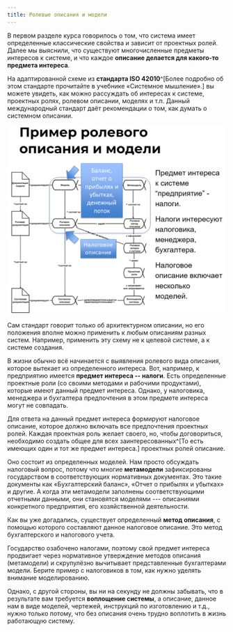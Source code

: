 ```yaml
---
title: Ролевые описания и модели
---
```


В первом разделе курса говорилось о том, что система имеет определенные
классические свойства и зависит от проектных ролей. Далее мы выяснили,
что существуют многочисленные предметы интересов к системе, и что каждое
**описание делается для какого-то предмета интереса**.

На адаптированной схеме из **стандарта ISO
42010**^[Более подробно об этом стандарте прочитайте в
учебнике «Системное мышление».] вы можете увидеть, как
можно рассуждать об интересах к системе, проектных ролях, ролевом
описании, моделях и т.п. Данный международный стандарт даёт рекомендации
о том, как думать о системном описании.


![](04-role-descriptions-and-models-31.png)


Сам стандарт говорит только об архитектурном описании, но его положения
вполне можно применить к любым описаниям разных систем. Например,
применить эту схему не к целевой системе, а к системе создания.

В жизни обычно всё начинается с выявления ролевого вида описания,
которое вытекает из определенного интереса. Вот, например, к предприятию
имеется **предмет интереса -- налоги**. Есть определенные проектные роли
(со своими методами и рабочими продуктами), которые имеют данный предмет
интереса. Однако, у налоговика, менеджера и бухгалтера предпочтения в
этом предмете интереса могут не совпадать.

Для ответа на данный предмет интереса формируют налоговое описание,
которое должно включать все предпочтения проектных ролей. Каждая
проектная роль желает своего, но, чтобы договориться, необходимо создать
общее для всех заинтересованных^[То есть имеющих один и
тот же предмет интереса.] проектных ролей описание.

Оно состоит из определенных моделей. Нам просто обсуждать налоговый
вопрос, потому что многие **метамодели** зафиксированы государством в
соответствующих нормативных документах. Это такие документы как
«Бухгалтерский баланс», «Отчет о прибылях и убытках» и другие. А когда
эти метамодели заполнены соответствующими отчетными данными, они
становятся моделями --- описаниями конкретного предприятия, его
хозяйственной деятельности.

Как вы уже догадались, существует определенный **метод описания**, с
помощью которого составляют данное налоговое описание. Это метод
бухгалтерского и налогового учета.

Государство озабочено налогами, поэтому свой предмет интереса продвигает
через нормативное утверждение методов описания (метамодели) и
скрупулёзно вычитывает представленные бухгалтерами модели. Берите пример
с налоговиков в том, как нужно уделять внимание моделированию.

Однако, с другой стороны, вы ни на секунду не должны забывать, что в
результате вам требуется **воплощение системы**, а описание, данное нам
в виде моделей, чертежей, инструкций по изготовлению и т.д., нужно
только потому, что без описания очень трудно воплотить в жизнь
работающую систему.
